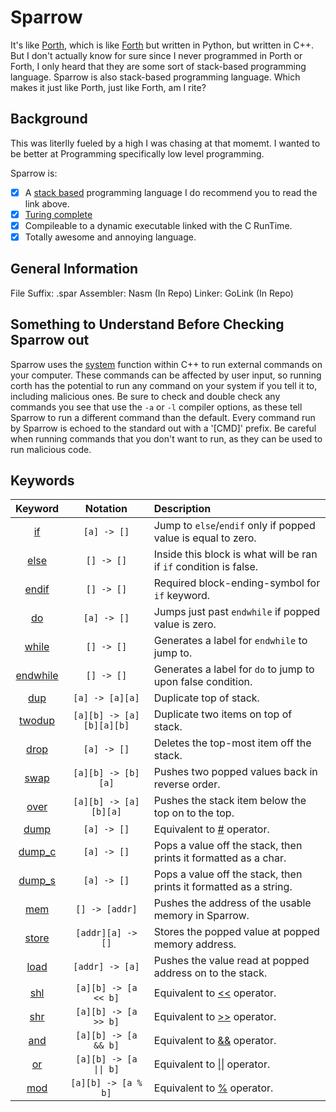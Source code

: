 # Sparrow<a name="top"></a>

It's like [Porth](https://gitlab.com/tsoding/porth/-/tree/master/), which is like [Forth](https://www.forth.com/forth/) but written in Python, but written in C++. But I don't actually know for sure since I never programmed in Porth or Forth, I only heard that they are some sort of stack-based programming language. Sparrow is also stack-based programming language. Which makes it just like Porth, just like Forth, am I rite?

## Background

This was literlly fueled by a high I was chasing at that momemt. I wanted to be better at Programming specifically low level programming.

Sparrow is:

- [x] A [stack based](https://en.wikipedia.org/wiki/Stack-oriented_programming) programming language
    I do recommend you to read the link above.
- [x] [Turing complete](https://en.wikipedia.org/wiki/Turing_completeness)
- [x] Compileable to a dynamic executable linked with the C RunTime.
- [x] Totally awesome and annoying language.

## General Information

File Suffix: .spar
Assembler: Nasm  (In Repo)
Linker: GoLink (In Repo)

## Something to Understand Before Checking Sparrow out

Sparrow uses the [system](https://en.cppreference.com/w/cpp/utility/program/system) function within C++ to run external commands on your computer. These commands can be affected by user input, so running corth has the potential to run any command on your system if you tell it to, including malicious ones. Be sure to check and double check any commands you see that use the `-a` or `-l` compiler options, as these tell Sparrow to run a different command than the default. Every command run by Sparrow is echoed to the standard out with a '[CMD]' prefix.
Be careful when running commands that you don't want to run, as they can be used to run malicious code.

## Keywords  <a name="Sparrow-keywords"></a>

| Keyword                | Notation                    | Description                                                            |
|:----------------------:|:---------------------------:|:-----------------------------------------------------------------------|
|[if](#kw-if)            | `[a] -> []`                 | Jump to `else`/`endif` only if popped value is equal to zero.          |
|[else](#kw-else)        | `[] -> []`                  | Inside this block is what will be ran if `if` condition is false.      |
|[endif](#kw-endif)      | `[] -> []`                  | Required block-ending-symbol for `if` keyword.                         |
|[do](#kw-do)            | `[a] -> []`                 | Jumps just past `endwhile` if popped value is zero.                    |
|[while](#kw-while)      | `[] -> []`                  | Generates a label for `endwhile` to jump to.                           |
|[endwhile](#kw-endwhile)| `[] -> []`                  | Generates a label for `do` to jump to upon false condition.            |
|[dup](#kw-dup)          | `[a] -> [a][a]`             | Duplicate top of stack.                                                |
|[twodup](#kw-twodup)    | `[a][b] -> [a][b][a][b]`    | Duplicate two items on top of stack.                                   |
|[drop](#kw-drop)        | `[a] -> []`                 | Deletes the top-most item off the stack.                               |
|[swap](#kw-swap)        | `[a][b] -> [b][a]`          | Pushes two popped values back in reverse order.                        |
|[over](#kw-over)        | `[a][b] -> [a][b][a]`       | Pushes the stack item below the top on to the top.                     |
|[dump](#kw-dump)        | `[a] -> []`                 | Equivalent to [#](#op-dump) operator.                                  |
|[dump_c](#kw-dump-c)    | `[a] -> []`                 | Pops a value off the stack, then prints it formatted as a char.        |
|[dump_s](#kw-dump-s)    | `[a] -> []`                 | Pops a value off the stack, then prints it formatted as a string.      |
|[mem](#kw-mem)          | `[] -> [addr]`              | Pushes the address of the usable memory in Sparrow.                      |
|[store<x>](#kw-store)   | `[addr][a] -> []`           | Stores the popped value at popped memory address.                      |
|[load<x>](#kw-load)     | `[addr] -> [a]`             | Pushes the value read at popped address on to the stack.               |
|[shl](#kw-shl)          | `[a][b] -> [a << b]`        | Equivalent to [<<](#op-bit-shl) operator.                              |
|[shr](#kw-shr)          | `[a][b] -> [a >> b]`        | Equivalent to [>>](#op-bit-shr) operator.                              |
|[and](#kw-and)          | `[a][b] -> [a && b]`        | Equivalent to [&&](#op-bit-and) operator.                              |
|[or](#kw-or)            | `[a][b] -> [a \|\| b]`      | Equivalent to [\|\|](#op-bit-or) operator.                             |
|[mod](#kw-mod)          | `[a][b] -> [a % b]`         | Equivalent to [%](#op-modulo) operator.                                |